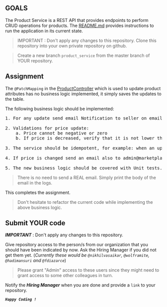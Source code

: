 ## GOALS
The Product Service is a REST API that provides endpoints to perform CRUD operations for products.
The [README.md](README.md) provides instructions to run the application in its current state.

> IMPORTANT : Don't apply any changes to this repository. Clone this repository into your own private repository on github.

> Create a new branch `product_service` from the master branch of YOUR repository.


## Assignment

The `@PatchMapping` in the [ProductController](src/main/java/com/gfgtech/product/web/ProductController.java) which is used to update product attributes has no business logic implemented, it simply saves the updates to the table.

The following business logic should be implemented:

<pre>
1. For any update send email Notification to seller on email id seller@marketplace.com. All notification emails must contain the old and new changed values.

2. Validations for price update:
    a. Price cannot be negative or zero
    b. If price is decreased, verify that it is not lower than half of the current price.

3. The service should be idempotent, for example: when an update request is made with is no change to any fields, email notification **_SHOULD NOT_** be sent.

4. If price is changed send an email also to admin@marketplace.com in addition to the seller email in step 1 (seller@marketplace.com)

5. The new business logic should be covered with Unit tests.
</pre>

> There is no need to send a REAL email. Simply print the body of the email in the logs.

This completes the assignment. 

> Don't hesitate to refactor the current code while implementing the above business logic.
## Submit YOUR code

**_IMPORTANT_** : Don't apply any changes to this repository.

Give repository access to the person/s from our organization that you should have been indicated by now. 
Ask the Hiring Manager if you did not get them yet. (_Currently these would be `@nikhilvasaikar`, `@wolframite`, `@hadimansuri` and `@fdiazarce`_)

> Please grant "Admin" access to these users since they might need to grant access to some other colleagues in turn.

Notify the **_Hiring Manager_** when you are done and provide a `link` to your repository.

**_`Happy Coding !`_**
